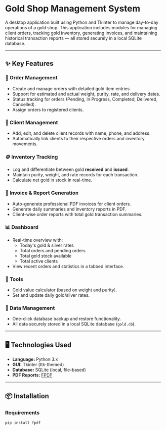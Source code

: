 # Gold Shop Management System

A desktop application built using Python and Tkinter to manage day-to-day operations of a gold shop. 
This application includes modules for managing client orders, tracking gold inventory, generating invoices, and maintaining historical transaction reports — all stored securely in a local SQLite database.

---

## ✨ Key Features

### 🧾 Order Management
- Create and manage orders with detailed gold item entries.
- Support for estimated and actual weight, purity, rate, and delivery dates.
- Status tracking for orders (Pending, In Progress, Completed, Delivered, Cancelled).
- Assign orders to registered clients.

### 👥 Client Management
- Add, edit, and delete client records with name, phone, and address.
- Automatically link clients to their respective orders and inventory movements.

### 🪙 Inventory Tracking
- Log and differentiate between gold **received** and **issued**.
- Maintain purity, weight, and rate records for each transaction.
- Calculate net gold in stock in real-time.

### 📄 Invoice & Report Generation
- Auto-generate professional PDF invoices for client orders.
- Generate daily summaries and inventory reports in PDF.
- Client-wise order reports with total gold transaction summaries.

### 📊 Dashboard
- Real-time overview with:
  - Today's gold & silver rates
  - Total orders and pending orders
  - Total gold stock available
  - Total active clients
- View recent orders and statistics in a tabbed interface.

### 🧮 Tools
- Gold value calculator (based on weight and purity).
- Set and update daily gold/silver rates.

### 💾 Data Management
- One-click database backup and restore functionality.
- All data securely stored in a local SQLite database (`gold.db`).

---

## 🖥️ Technologies Used

- **Language:** Python 3.x
- **GUI:** Tkinter (ttk-themed)
- **Database:** SQLite (local, file-based)
- **PDF Reports:** [FPDF](https://pyfpdf.readthedocs.io/en/latest/)

---

## 📦 Installation

### Requirements

```bash
pip install fpdf
